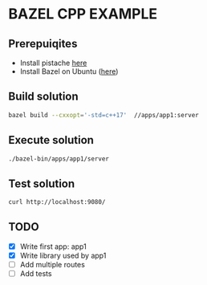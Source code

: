 # BAZEL CPP EXAMPLE

## Prerepuiqites
- Install pistache [here](http://pistache.io/quickstart#installing-pistache)
- Install Bazel on Ubuntu ([here](https://docs.bazel.build/versions/master/install-ubuntu.html))


## Build solution
```bash
bazel build --cxxopt='-std=c++17'  //apps/app1:server
``` 

## Execute solution
```bash
./bazel-bin/apps/app1/server
``` 

## Test solution
```bash
curl http://localhost:9080/
``` 


## TODO
- [x] Write first app: app1
- [x] Write library used by app1  
- [ ] Add multiple routes 
- [ ] Add tests  